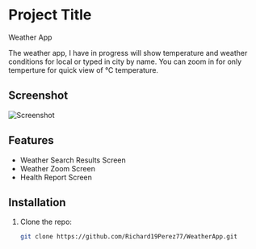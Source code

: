 # Project Title
Weather App

The weather app, I have in progress will show temperature and weather conditions for local or typed in city by name. You can zoom in for only temperture for quick view of &deg;C temperature. 

## Screenshot

![Screenshot](path/to/your-screenshot.png)

## Features

- Weather Search Results Screen
- Weather Zoom Screen
- Health Report Screen

## Installation

1. Clone the repo:
   ```bash
   git clone https://github.com/Richard19Perez77/WeatherApp.git
